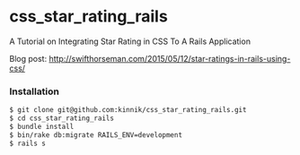css_star_rating_rails
=====================

A Tutorial on Integrating Star Rating in CSS To A Rails Application

Blog post: http://swifthorseman.com/2015/05/12/star-ratings-in-rails-using-css/

### Installation

```sh
$ git clone git@github.com:kinnik/css_star_rating_rails.git
$ cd css_star_rating_rails
$ bundle install
$ bin/rake db:migrate RAILS_ENV=development
$ rails s
```
